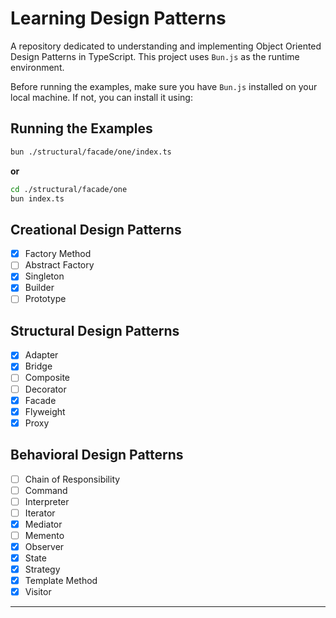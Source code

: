 # Learning Design Patterns

A repository dedicated to understanding and implementing Object Oriented Design Patterns in TypeScript. This project uses `Bun.js` as the runtime environment.

Before running the examples, make sure you have `Bun.js` installed on your local machine. If not, you can install it using:

## Running the Examples

```bash
bun ./structural/facade/one/index.ts
```

**or**

```bash
cd ./structural/facade/one
bun index.ts
```

## Creational Design Patterns

- [x] Factory Method
- [ ] Abstract Factory
- [x] Singleton
- [x] Builder
- [ ] Prototype

## Structural Design Patterns

- [x] Adapter
- [x] Bridge
- [ ] Composite
- [ ] Decorator
- [x] Facade
- [x] Flyweight
- [x] Proxy

## Behavioral Design Patterns

- [ ] Chain of Responsibility
- [ ] Command
- [ ] Interpreter
- [ ] Iterator
- [x] Mediator
- [ ] Memento
- [x] Observer
- [x] State
- [x] Strategy
- [x] Template Method
- [x] Visitor

---
